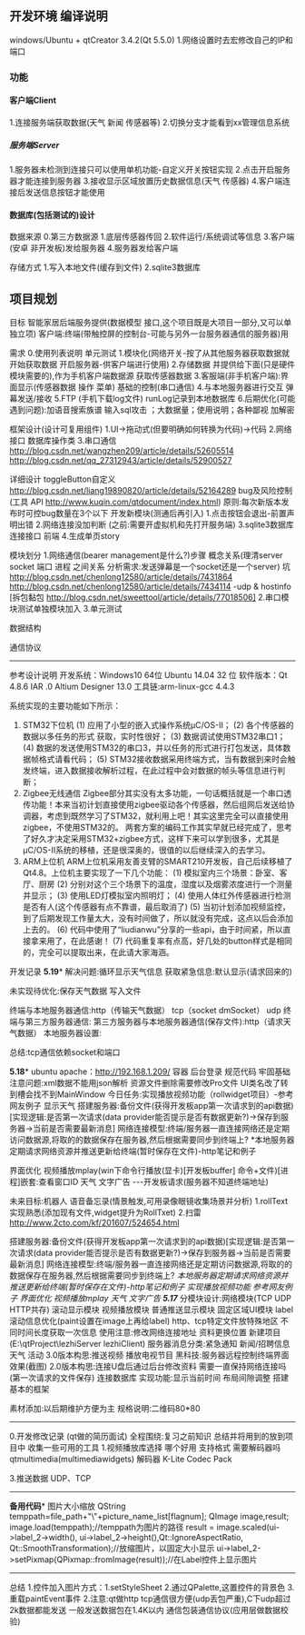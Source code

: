 ## 开发环境 编译说明
windows/Ubuntu + qtCreator 3.4.2(Qt 5.5.0)
1.网络设置时去宏修改自己的IP和端口

### 功能
#### 客户端Client
1.连接服务端获取数据(天气 新闻 传感器等)
2.切换分支才能看到xx管理信息系统

##### 服务端Server
1.服务器未检测到连接只可以使用单机功能-自定义开关按钮实现
2.点击开启服务器才能连接到服务器
3.接收显示区域放置历史数据信息(天气 传感器)
4.客户端连接后发送信息按钮才能使用

#### 数据库(包括测试的)设计
数据来源
0.第三方数据源
1.底层传感器传回
2.软件运行/系统调试等信息
3.客户端(安卓 非开发板)发给服务器
4.服务器发给客户端

存储方式
1.写入本地文件(缓存到文件)
2.sqlite3数据库

## 项目规划
目标
智能家居后端服务提供(数据模型 接口,这个项目既是大项目一部分,又可以单独立项)
客户端:终端(带触控屏的控制台-可能与另外一台服务器通信的服务器)用

需求
0.使用列表说明  单元测试
1.模块化(网络开关-按了从其他服务器获取数据就开始获取数据 开启服务器-供客户端进行使用)
2.存储数据 并提供给下面(只是硬件模块需要的),作为手机客户端数据源 获取传感器数据
3.客服端(非手机客户端):界面显示(传感器数据 操作 菜单) 基础的控制(串口通信) 
4.与本地服务器进行交互 弹幕发送/接收
5.FTP (手机下载log文件)  runLog记录到本地数据库
6.后期优化(可能遇到问题):加语音搜索族谱  输入sql攻击  ；大数据量；使用说明；各种鄙视  加解密

框架设计(设计可复用组件)
1.UI->拖动式(但要明确如何转换为代码)->代码
2.网络接口 数据库操作类
3.串口通信 http://blog.csdn.net/wangzhen209/article/details/52605514
http://blog.csdn.net/qq_27312943/article/details/52900527

详细设计
toggleButton自定义 http://blog.csdn.net/liang19890820/article/details/52164289
bug及风险控制(工具 API http://www.kuqin.com/qtdocument/index.html)
原则:每次新版本发布时可控bug数量在3个以下 开发新模块(测通后再引入)
1.点击按钮会退出-前置声明出错
2.网络连接没加判断 (之前:需要开虚拟机和先打开服务端)
3.sqlite3数据库连接接口
前端 4.生成单页story

模块划分
1.网络通信(bearer management是什么?)步骤 概念关系(理清server socket 端口 进程 之间关系 分析需求:发送弹幕是一个socket还是一个server) 坑 http://blog.csdn.net/chenlong12580/article/details/7431864
http://blog.csdn.net/chenlong12580/article/details/7434114  -udp & hostinfo
[拆包黏包 http://blog.csdn.net/sweettool/article/details/77018506]
2.串口模块测试单独模块加入
3.单元测试

数据结构

通信协议

------------------------------- 
参考设计说明
开发系统：Windows10 64位 
		    Ubuntu 14.04 32 位
软件版本：Qt 4.8.6
		    IAR .0
          Altium Designer 13.0
工具链:arm-linux-gcc 4.4.3

系统实现的主要功能如下所示：
1.	STM32下位机
(1)	应用了小型的嵌入式操作系统μC/OS-II；
(2)	各个传感器的数据以多任务的形式
获取，实时性很好；
(3)	数据调试使用STM32串口1；
(4)	数据的发送使用STM32的串口3，并以任务的形式进行打包发送，具体数据帧格式请看代码；
(5)	STM32接收数据采用终端方式，当有数据到来时会触发终端，进入数据接收解析过程，在此过程中会对数据的帧头等信息进行判断；
2.	Zigbee无线通信
Zigbee部分其实没有太多功能，一句话概括就是一个串口透传功能！本来当初计划直接使用zigbee驱动各个传感器，然后组网后发送给协调器，考虑到既然学习了STM32，就利用上吧！其实这里完全可以直接使用zigbee，不使用STM32的。
两套方案的编码工作其实早就已经完成了，思考了好久才决定采用STM32+zigbee方式，这样下来可以学到很多，尤其是μC/OS-II系统的移植，还是很深奥的，很值的以后继续深入的去学习。
3.	ARM上位机
ARM上位机采用友善支臂的SMART210开发板，自己后续移植了Qt4.8。上位机主要实现了一下几个功能：
(1)	模拟室内三个场景：卧室、客厅、厨房
(2)	分别对这个三个场景下的温度，湿度以及烟雾浓度进行一个测量并显示；
(3)	使用LED灯模拟室内照明灯；
(4)	使用人体红外传感器进行检测是否有人(这个传感器有点不靠谱，最后取消了)
(5)	当初计划添加视频监控，到了后期发现工作量太大，没有时间做了，所以就没有完成，这点以后会添加上去的。
(6)	代码中使用了“liudianwu”分享的一些api，由于时间紧，所以直接拿来用了，在此感谢！
(7)	代码重复率有点高，好几处的button样式是相同的，完全可以提取出来，在此请大家海涵。

开发记录
********5.19*********
解决问题:循环显示天气信息
获取紧急信息:默认显示(请求回来的)

未实现待优化:保存天气数据 写入文件

终端与本地服务器通信:http（传输天气数据） tcp（socket dmSocket） udp
终端与第三方服务器通信:
第三方服务器与本地服务器通信(保存文件):http（请求天气数据）
本地服务器设置:

总结:tcp通信依赖socket和端口

********5.18*********
ubuntu apache：http://192.168.1.209/  容器 后台登录 规范代码 牢固基础
注意问题:xml数据不能用json解析 资源文件删除需要修改Pro文件 UI类名改了转到槽会找不到MainWindow
今日任务:实现播放视频功能（rollwidget项目）-参考网友例子       显示天气
搭建服务器:备份文件(获得开发板app第一次请求到的api数据)[实现逻辑:是否第一次请求(data provider能否提示是否有数据更新?)->保存到服务器->当前是否需要最新消息]
网络连接模型:终端/服务器一直连接网络还是定期访问数据源,将取的的数据保存在服务器,然后根据需要同步到终端上? *本地服务器定期请求网络资源并推送更新给终端(暂时保存在文件)-http笔记和例子
  
界面优化 视频播放mplay(win下命令行播放(显卡)[开发板buffer] 命令+文件)[进程]嵌套:查看窗口ID 
天气 文字广告 ---开发板请求(服务器不知道终端地址)

未来目标:机器人 语音备忘录(情景触发,可用录像眼镜收集场景并分析)
1.rollText实现熟悉(添加现有文件,widget提升为RollTxet)
2.扫雷 http://www.2cto.com/kf/201607/524654.html

搭建服务器:备份文件(获得开发板app第一次请求到的api数据)[实现逻辑:是否第一次请求(data provider能否提示是否有数据更新?)->保存到服务器->当前是否需要最新消息]
网络连接模型:终端/服务器一直连接网络还是定期访问数据源,将取的的数据保存在服务器,然后根据需要同步到终端上? *本地服务器定期请求网络资源并推送更新给终端(暂时保存在文件)-http笔记和例子
实现播放视频功能 参考网友例子 
界面优化 视频播放mplay 天气 文字广告
********5.17*********
分模块设计:网络模块(TCP UDP HTTP共存) 滚动显示模块 视频播放模块 普通推送显示模块 固定区域UI模块
label滚动信息优化(paint设置在image上再给label)  http、tcp特定文件放特殊地区 不同时间长度获取一次信息
使用注意:修改网络连接地址 资料更换位置
新建项目(E:\qtProject\lezhiServer lezhiClient)
服务器消息分类:紧急通知 新闻/招聘信息 天气 活动 
3.0版本构思:推送视频 播放电视节目 黑科技:服务器远程控制终端界面效果(截图)
2.0版本构思:连接U盘后通过后台修改资料 需要一直保持网络连接吗(第一次请求的文件保存)  连接数据库
实现功能:显示当前时间 布局间隙调整 搭建基本的框架

素材添加:以后期维护方便为主
规格说明:二维码80*80 

******************************************************************************** 

0.开发修改记录  (qt做的简历面试)
全程围绕:复习之前知识 总结并将用到的放到项目中 收集一些可用的工具
1.视频播放库选择    哪个好用    支持格式   需要解码器吗
qtmultimedia(multimediawidgets)
解码器  K-Lite Codec Pack

3.推送数据 UDP、TCP

********************************************************************************

************备用代码*************
图片大小缩放
QString temppath=file_path+"\\"+picture_name_list[flagnum];
QImage image,result;
image.load(temppath);//temppath为图片的路径
result = image.scaled(ui->label_2->width(), ui->label_2->height(),Qt::IgnoreAspectRatio, Qt::SmoothTransformation);//放缩图片，以固定大小显示
ui->label_2->setPixmap(QPixmap::fromImage(result));//在Label控件上显示图片

********************************
总结
1.控件加入图片方式：1.setStyleSheet 2.通过QPalette,这置控件的背景色  3.重载paintEvent事件
2.注意:qt做http tcp通信很方便(udp丢包严重),C下udp超过2k数据都能发送 一般发送数据包在1.4K以内 通信包装通信协议(应用层做数据校验)